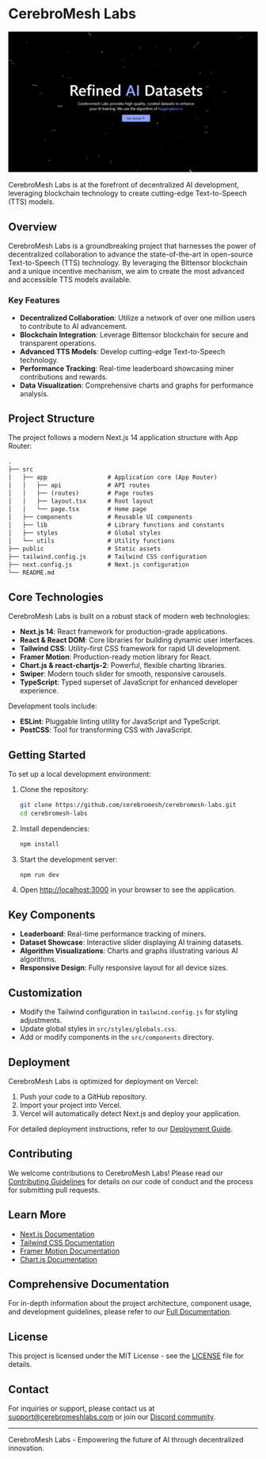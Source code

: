 # CerebroMesh Labs

![CerebroMesh Labs](/public/og-image.gif "CerebroMesh Labs - Advancing AI through Decentralized Collaboration")

CerebroMesh Labs is at the forefront of decentralized AI development, leveraging blockchain technology to create cutting-edge Text-to-Speech (TTS) models.

## Overview

CerebroMesh Labs is a groundbreaking project that harnesses the power of decentralized collaboration to advance the state-of-the-art in open-source Text-to-Speech (TTS) technology. By leveraging the Bittensor blockchain and a unique incentive mechanism, we aim to create the most advanced and accessible TTS models available.

### Key Features

- **Decentralized Collaboration**: Utilize a network of over one million users to contribute to AI advancement.
- **Blockchain Integration**: Leverage Bittensor blockchain for secure and transparent operations.
- **Advanced TTS Models**: Develop cutting-edge Text-to-Speech technology.
- **Performance Tracking**: Real-time leaderboard showcasing miner contributions and rewards.
- **Data Visualization**: Comprehensive charts and graphs for performance analysis.

## Project Structure

The project follows a modern Next.js 14 application structure with App Router:

```plaintext
.
├── src
│   ├── app                 # Application core (App Router)
│   │   ├── api             # API routes
│   │   ├── (routes)        # Page routes
│   │   ├── layout.tsx      # Root layout
│   │   └── page.tsx        # Home page
│   ├── components          # Reusable UI components
│   ├── lib                 # Library functions and constants
│   ├── styles              # Global styles
│   └── utils               # Utility functions
├── public                  # Static assets
├── tailwind.config.js      # Tailwind CSS configuration
├── next.config.js          # Next.js configuration
└── README.md
```

## Core Technologies

CerebroMesh Labs is built on a robust stack of modern web technologies:

- **Next.js 14**: React framework for production-grade applications.
- **React & React DOM**: Core libraries for building dynamic user interfaces.
- **Tailwind CSS**: Utility-first CSS framework for rapid UI development.
- **Framer Motion**: Production-ready motion library for React.
- **Chart.js & react-chartjs-2**: Powerful, flexible charting libraries.
- **Swiper**: Modern touch slider for smooth, responsive carousels.
- **TypeScript**: Typed superset of JavaScript for enhanced developer experience.

Development tools include:

- **ESLint**: Pluggable linting utility for JavaScript and TypeScript.
- **PostCSS**: Tool for transforming CSS with JavaScript.

## Getting Started

To set up a local development environment:

1. Clone the repository:
   ```bash
   git clone https://github.com/cerebromesh/cerebromesh-labs.git
   cd cerebromesh-labs
   ```

2. Install dependencies:
   ```bash
   npm install
   ```

3. Start the development server:
   ```bash
   npm run dev
   ```

4. Open [http://localhost:3000](http://localhost:3000) in your browser to see the application.

## Key Components

- **Leaderboard**: Real-time performance tracking of miners.
- **Dataset Showcase**: Interactive slider displaying AI training datasets.
- **Algorithm Visualizations**: Charts and graphs illustrating various AI algorithms.
- **Responsive Design**: Fully responsive layout for all device sizes.

## Customization

- Modify the Tailwind configuration in `tailwind.config.js` for styling adjustments.
- Update global styles in `src/styles/globals.css`.
- Add or modify components in the `src/components` directory.

## Deployment

CerebroMesh Labs is optimized for deployment on Vercel:

1. Push your code to a GitHub repository.
2. Import your project into Vercel.
3. Vercel will automatically detect Next.js and deploy your application.

For detailed deployment instructions, refer to our [Deployment Guide](docs/deployment.md).

## Contributing

We welcome contributions to CerebroMesh Labs! Please read our [Contributing Guidelines](CONTRIBUTING.md) for details on our code of conduct and the process for submitting pull requests.

## Learn More

- [Next.js Documentation](https://nextjs.org/docs)
- [Tailwind CSS Documentation](https://tailwindcss.com/docs)
- [Framer Motion Documentation](https://www.framer.com/motion/)
- [Chart.js Documentation](https://www.chartjs.org/docs/latest/)

## Comprehensive Documentation

For in-depth information about the project architecture, component usage, and development guidelines, please refer to our [Full Documentation](docs/README.md).

## License

This project is licensed under the MIT License - see the [LICENSE](LICENSE) file for details.

## Contact

For inquiries or support, please contact us at support@cerebromeshlabs.com or join our [Discord community](https://discord.gg/cerebromeshlabs).

---

CerebroMesh Labs - Empowering the future of AI through decentralized innovation.